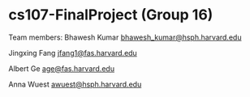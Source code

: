 # cs107-FinalProject (Group 16)

Team members:
Bhawesh	Kumar	bhawesh_kumar@hsph.harvard.edu

Jingxing	Fang	jfang1@fas.harvard.edu

Albert	Ge	age@fas.harvard.edu

Anna	Wuest	awuest@hsph.harvard.edu
